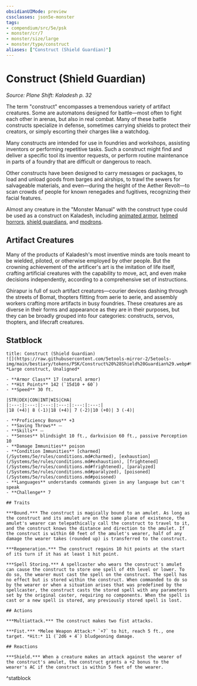 ```yaml
---
obsidianUIMode: preview
cssclasses: json5e-monster
tags:
- compendium/src/5e/psk
- monster/cr/7
- monster/size/large
- monster/type/construct
aliases: ["Construct (Shield Guardian)"]
---
```

# Construct (Shield Guardian)
*Source: Plane Shift: Kaladesh p. 32*  

The term "construct" encompasses a tremendous variety of artifact creatures. Some are automatons designed for battle—most often to fight each other in arenas, but also in real combat. Many of these battle constructs specialize in defense, sometimes carrying shields to protect their creators, or simply escorting their charges like a watchdog.

Many constructs are intended for use in foundries and workshops, assisting inventors or performing repetitive tasks. Such a construct might find and deliver a specific tool its inventor requests, or perform routine maintenance in parts of a foundry that are difficult or dangerous to reach.

Other constructs have been designed to carry messages or packages, to load and unload goods from barges and airships, to trawl the sewers for salvageable materials, and even—during the height of the Aether Revolt—to scan crowds of people for known renegades and fugitives, recognizing their facial features.

Almost any creature in the "Monster Manual" with the construct type could be used as a construct on Kaladesh, including [animated armor](/Systems/5e/bestiary/construct/animated-armor.md), [helmed horrors](/Systems/5e/bestiary/construct/helmed-horror.md), [shield guardians](/Systems/5e/bestiary/construct/shield-guardian.md), and [modrons](/Systems/5e/bestiary/construct/monodrone.md).

## Artifact Creatures

Many of the products of Kaladesh's most inventive minds are tools meant to be wielded, piloted, or otherwise employed by other people. But the crowning achievement of the artificer's art is the imitation of life itself, crafting artificial creatures with the capability to move, act, and even make decisions independently, according to a comprehensive set of instructions.

Ghirapur is full of such artifact creatures—courier devices dashing through the streets of Bomat, thopters flitting from aerie to aerie, and assembly workers crafting more artifacts in busy foundries. These creatures are as diverse in their forms and appearance as they are in their purposes, but they can be broadly grouped into four categories: constructs, servos, thopters, and lifecraft creatures.

## Statblock

```ad-statblock
title: Construct (Shield Guardian)
![](https://raw.githubusercontent.com/5etools-mirror-2/5etools-img/main/bestiary/tokens/PSK/Construct%20%28Shield%20Guardian%29.webp#token)
*Large construct, Unaligned*

- **Armor Class** 17 (natural armor)
- **Hit Points** 142 (`15d10 + 60`)
- **Speed** 30 ft.

|STR|DEX|CON|INT|WIS|CHA|
|:---:|:---:|:---:|:---:|:---:|:---:|
|18 (+4)| 8 (-1)|18 (+4)| 7 (-2)|10 (+0)| 3 (-4)|

- **Proficiency Bonus** +3
- **Saving Throws** ⏤
- **Skills** ⏤
- **Senses** blindsight 10 ft., darkvision 60 ft., passive Perception 10
- **Damage Immunities** poison
- **Condition Immunities** [charmed](/Systems/5e/rules/conditions.md#charmed), [exhaustion](/Systems/5e/rules/conditions.md#exhaustion), [frightened](/Systems/5e/rules/conditions.md#frightened), [paralyzed](/Systems/5e/rules/conditions.md#paralyzed), [poisoned](/Systems/5e/rules/conditions.md#poisoned)
- **Languages** understands commands given in any language but can't speak
- **Challenge** 7

## Traits

***Bound.*** The construct is magically bound to an amulet. As long as the construct and its amulet are on the same plane of existence, the amulet's wearer can telepathically call the construct to travel to it, and the construct knows the distance and direction to the amulet. If the construct is within 60 feet of the amulet's wearer, half of any damage the wearer takes (rounded up) is transferred to the construct.

***Regeneration.*** The construct regains 10 hit points at the start of its turn if it has at least 1 hit point.

***Spell Storing.*** A spellcaster who wears the construct's amulet can cause the construct to store one spell of 4th level or lower. To do so, the wearer must cast the spell on the construct. The spell has no effect but is stored within the construct. When commanded to do so by the wearer or when a situation arises that was predefined by the spellcaster, the construct casts the stored spell with any parameters set by the original caster, requiring no components. When the spell is cast or a new spell is stored, any previously stored spell is lost.

## Actions

***Multiattack.*** The construct makes two fist attacks.

***Fist.*** *Melee Weapon Attack:* `+7` to hit, reach 5 ft., one target. *Hit:* 11 (`2d6 + 4`) bludgeoning damage.

## Reactions

***Shield.*** When a creature makes an attack against the wearer of the construct's amulet, the construct grants a +2 bonus to the wearer's AC if the construct is within 5 feet of the wearer.
```
^statblock